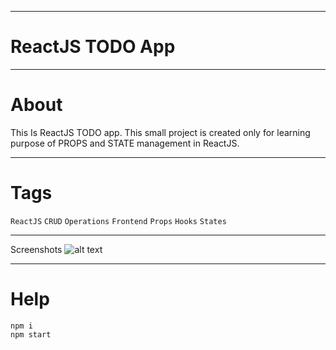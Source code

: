 ***
# ReactJS TODO App

***
# About

This Is ReactJS TODO app. This small project is created only for learning purpose of PROPS and STATE management in ReactJS.

***
# Tags

`ReactJS` `CRUD` `Operations` `Frontend` `Props` `Hooks` `States`

***
Screenshots
![alt text](https://github.com/ashgole/ReactJS-TODO-App-Demo/blob/main/sreenshots/1.PNG)

***
# Help
```
npm i
npm start
```
